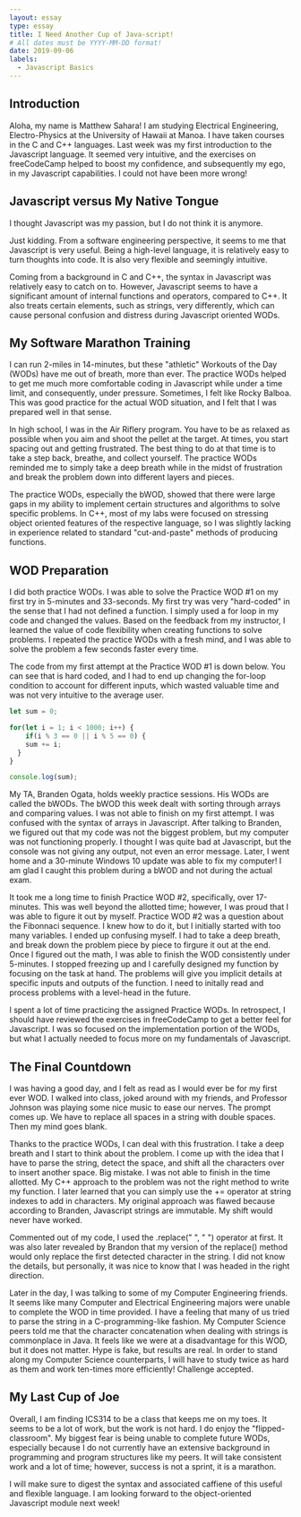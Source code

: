 ```yaml
---
layout: essay
type: essay
title: I Need Another Cup of Java-script!
# All dates must be YYYY-MM-DD format!
date: 2019-09-06
labels:
  - Javascript Basics
---
```


## Introduction

Aloha, my name is Matthew Sahara! I am studying Electrical Engineering, Electro-Physics at the University of Hawaii at Manoa. I have taken courses in the C and C++ languages. Last week was my first introduction to the Javascript language. It seemed very intuitive, and the exercises on freeCodeCamp helped to boost my confidence, and subsequently my ego, in my Javascript capabilities. I could not have been more wrong!

## Javascript versus My Native Tongue

I thought Javascript was my passion, but I do not think it is anymore.

Just kidding. From a software engineering perspective, it seems to me that Javascript is very useful. Being a high-level language, it is relatively easy to turn thoughts into code. It is also very flexible and seemingly intuitive.

Coming from a background in C and C++, the syntax in Javascript was relatively easy to catch on to. However, Javascript seems to have a significant amount of internal functions and operators, compared to C++. It also treats certain elements, such as strings, very differently, which can cause personal confusion and distress during Javascript oriented WODs.

## My Software Marathon Training

I can run 2-miles in 14-minutes, but these "athletic" Workouts of the Day (WODs) have me out of breath, more than ever. The practice WODs helped to get me much more comfortable coding in Javascript while under a time limit, and consequently, under pressure. Sometimes, I felt like Rocky Balboa. This was good practice for the actual WOD situation, and I felt that I was prepared well in that sense.

In high school, I was in the Air Riflery program. You have to be as relaxed as possible when you aim and shoot the pellet at the target. At times, you start spacing out and getting frustrated. The best thing to do at that time is to take a step back, breathe, and collect yourself. The practice WODs reminded me to simply take a deep breath while in the midst of frustration and break the problem down into different layers and pieces.

The practice WODs, especially the bWOD, showed that there were large gaps in my ability to implement certain structures and algorithms to solve specific problems. In C++, most of my labs were focused on stressing object oriented features of the respective language, so I was slightly lacking in experience related to standard "cut-and-paste" methods of producing functions. 

## WOD Preparation

I did both practice WODs. I was able to solve the Practice WOD #1 on my first try in 5-minutes and 33-seconds. My first try was very "hard-coded" in the sense that I had not defined a function. I simply used a for loop in my code and changed the values. Based on the feedback from my instructor, I learned the value of code flexibility when creating functions to solve problems. I repeated the practice WODs with a fresh mind, and I was able to solve the problem a few seconds faster every time.

The code from my first attempt at the Practice WOD #1 is down below. You can see that is hard coded, and I had to end up changing the for-loop condition to account for different inputs, which wasted valuable time and was not very intuitive to the average user.
```js
let sum = 0;

for(let i = 1; i < 1000; i++) {
	if(i % 3 == 0 || i % 5 == 0) {
  	sum += i;
  }
}

console.log(sum);
```

My TA, Branden Ogata, holds weekly practice sessions. His WODs are called the bWODs. The bWOD this week dealt with sorting through arrays and comparing values. I was not able to finish on my first attempt. I was confused with the syntax of arrays in Javascript. After talking to Branden, we figured out that my code was not the biggest problem, but my computer was not functioning properly. I thought I was quite bad at Javascript, but the console was not giving any output, not even an error message. Later, I went home and a 30-minute Windows 10 update was able to fix my computer! I am glad I caught this problem during a bWOD and not during the actual exam.

It took me a long time to finish Practice WOD #2, specifically, over 17-minutes. This was well beyond the allotted time; however, I was proud that I was able to figure it out by myself. Practice WOD #2 was a question about the Fibonnaci sequence. I knew how to do it, but I initially started with too many variables. I ended up confusing myself. I had to take a deep breath, and break down the problem piece by piece to firgure it out at the end. Once I figured out the math, I was able to finish the WOD consistently under 5-minutes. I stopped freezing up and I carefully designed my function by focusing on the task at hand. The problems will give you implicit details at specific inputs and outputs of the function. I need to initally read and process problems with a level-head in the future.

I spent a lot of time practicing the assigned Practice WODs. In retrospect, I should have reviewed the exercises in freeCodeCamp to get a better feel for Javascript. I was so focused on the implementation portion of the WODs, but what I actually needed to focus more on my fundamentals of Javascript.

## The Final Countdown

I was having a good day, and I felt as read as I would ever be for my first ever WOD. I walked into class, joked around with my friends, and Professor Johnson was playing some nice music to ease our nerves. The prompt comes up. We have to replace all spaces in a string with double spaces. Then my mind goes blank.

Thanks to the practice WODs, I can deal with this frustration. I take a deep breath and I start to think about the problem. I come up with the idea that I have to parse the string, detect the space, and shift all the characters over to insert another space. Big mistake. I was not able to finish in the time allotted. My C++ approach to the problem was not the right method to write my function. I later learned that you can simply use the += operator at string indexes to add in characters. My original approach was flawed because according to Branden, Javascript strings are immutable. My shift would never have worked.

Commented out of my code, I used the .replace(" ", "  ") operator at first. It was also later revealed by Brandon that my version of the replace() method would only replace the first detected character in the string. I did not know the details, but personally, it was nice to know that I was headed in the right direction.

Later in the day, I was talking to some of my Computer Engineering friends. It seems like many Computer and Electrical Engineering majors were unable to complete the WOD in time provided. I have a feeling that many of us tried to parse the string in a C-programming-like fashion. My Computer Science peers told me that the character concatenation when dealing with strings is commonplace in Java. It feels like we were at a disadvantage for this WOD, but it does not matter. Hype is fake, but results are real. In order to stand along my Computer Science counterparts, I will have to study twice as hard as them and work ten-times more efficiently! Challenge accepted.

## My Last Cup of Joe

Overall, I am finding ICS314 to be a class that keeps me on my toes. It seems to be a lot of work, but the work is not hard. I do enjoy the "flipped-classroom". My biggest fear is being unable to complete future WODs, especially because I do not currently have an extensive background in programming and program structures like my peers. It will take consistent work and a lot of time; however, success is not a sprint, it is a marathon.

I will make sure to digest the syntax and associated caffiene of this useful and flexible language. I am looking forward to the object-oriented Javascript module next week!


